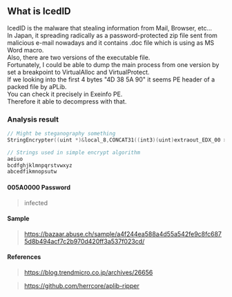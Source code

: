 ## What is IcedID
IcedID is the malware that stealing information from Mail, Browser, etc...<br>
In Japan, it spreading radically as a password-protected zip file sent from malicious e-mail nowadays and it contains .doc file which is using as MS Word macro.<br>
Also, there are two versions of the executable file.<br>
Fortunately, I could be able to dump the main process from one version by set a breakpoint to VirtualAlloc and VirtualProtect.<br>
If we looking into the first 4 bytes "4D 38 5A 90" it seems PE header of a packed file by aPLib.<br>
You can check it precisely in Exeinfo PE.<br>
Therefore it able to decompress with that.
### Analysis result
```cpp
// Might be steganography something
StringEncrypter((uint *)&local_8,CONCAT31((int3)(uint)extraout_EDX_00 >> 8),1),".png",local_12c + iVar1);
```
```cpp
// Strings used in simple encrypt algorithm
aeiuo
bcdfghjklmnpqrstvwxyz
abcedfikmnopsutw
```

#### 005A0000 Password
> infected

#### Sample
> https://bazaar.abuse.ch/sample/a4f244ea588a4d55a542fe9c8fc6875d8b494acf7c2b970d420ff3a537f023cd/

#### References
> https://blog.trendmicro.co.jp/archives/26656

> https://github.com/herrcore/aplib-ripper
